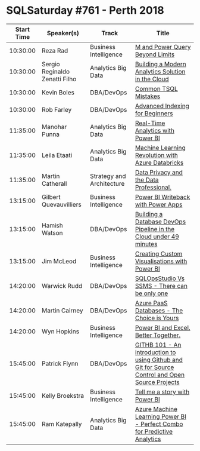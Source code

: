 # SQLSaturday #761 - Perth 2018
Start Time|Speaker(s)|Track|Title
---|---|---|---
10:30:00|Reza Rad|Business Intelligence|[M and Power Query Beyond Limits](78550.md)
10:30:00|Sergio Reginaldo Zenatti Filho|Analytics  Big Data|[Building a Modern Analytics Solution in the Cloud](82403.md)
10:30:00|Kevin Boles|DBA/DevOps|[Common TSQL Mistakes](82405.md)
10:30:00|Rob Farley|DBA/DevOps|[Advanced Indexing for Beginners](85442.md)
11:35:00|Manohar Punna|Analytics  Big Data|[Real-Time Analytics with Power BI](77034.md)
11:35:00|Leila Etaati|Analytics  Big Data|[Machine Learning Revolution with Azure Databricks](80345.md)
11:35:00|Martin Catherall|Strategy and Architecture|[Data Privacy and the Data Professional.](80894.md)
13:15:00|Gilbert Quevauvilliers|Business Intelligence|[Power BI Writeback with Power Apps](77452.md)
13:15:00|Hamish Watson|DBA/DevOps|[Building a Database DevOps Pipeline in the Cloud under 49 minutes](78488.md)
13:15:00|Jim McLeod|Business Intelligence|[Creating Custom Visualisations with Power BI](82443.md)
14:20:00|Warwick Rudd|DBA/DevOps|[SQLOpsStudio Vs SSMS - There can be only one](78188.md)
14:20:00|Martin Cairney|DBA/DevOps|[Azure PaaS Databases - The Choice is Yours](78652.md)
14:20:00|Wyn Hopkins|Business Intelligence|[Power BI and Excel. Better Together.](80874.md)
15:45:00|Patrick Flynn|DBA/DevOps|[GITHB 101 - An introduction to using Github and Git for Source Control and Open Source Projects](75754.md)
15:45:00|Kelly Broekstra|Business Intelligence|[Tell me a story with Power BI](82316.md)
15:45:00|Ram Katepally|Analytics  Big Data|[Azure Machine Learning  Power BI - Perfect Combo for Predictive Analytics](82438.md)
